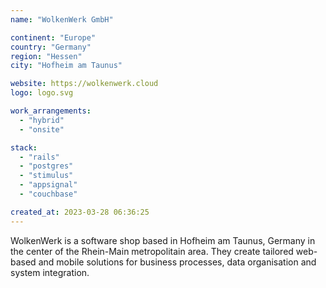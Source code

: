 ```yaml
---
name: "WolkenWerk GmbH"

continent: "Europe"
country: "Germany"
region: "Hessen"
city: "Hofheim am Taunus"

website: https://wolkenwerk.cloud
logo: logo.svg

work_arrangements:
  - "hybrid"
  - "onsite"

stack:
  - "rails"
  - "postgres"
  - "stimulus"
  - "appsignal"
  - "couchbase"

created_at: 2023-03-28 06:36:25
---
```


WolkenWerk is a software shop based in Hofheim am Taunus, Germany in the center of the Rhein-Main metropolitain area. They create tailored web-based and mobile solutions for business processes, data organisation and system integration.
